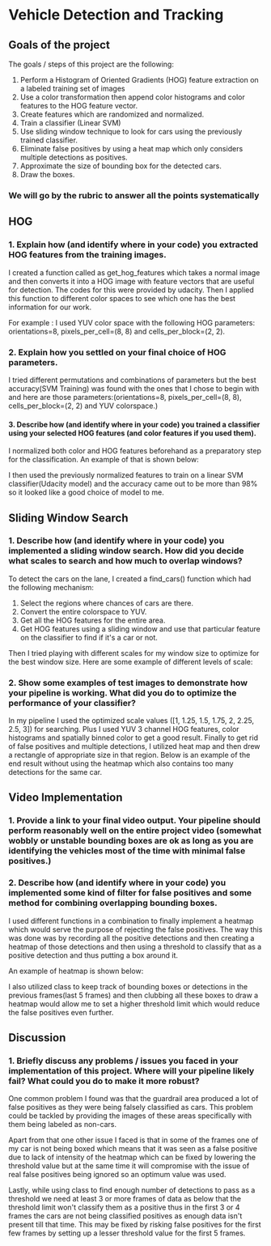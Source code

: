 # Vehicle Detection and Tracking


[//]: # (Image References)

[image1]: ./carUndistort.png "Undistorted"
[image2]: ./chessboard.png "Undistorted"
[image3]: ./laneBinary.png "Binary"
[image4]: ./result.png "Result"
[image5]: ./birdsEye.png "Top Down View"

## Goals of the project
The goals / steps of this project are the following:

1. Perform a Histogram of Oriented Gradients (HOG) feature extraction on a labeled training set of images
2. Use a color transformation then append color histograms and color features to the HOG feature vector.
3. Create features which are randomized and normalized.
4. Train a classifier (Linear SVM)
5. Use sliding window technique to look for cars using the previously trained classifier.
6. Eliminate false positives by using a heat map which only considers multiple detections as positives.
7. Approximate the size of bounding box for the detected cars.
8. Draw the boxes.

### We will go by the rubric to answer all the points systematically

## HOG
### 1. Explain how (and identify where in your code) you extracted HOG features from the training images.

I created a function called as get_hog_features which takes a normal image and then converts it into a HOG image with feature vectors that are useful for detection. The codes for this were provided by udacity. Then I applied this function to different color spaces to see which one has the best information for our work.

For example : I used YUV color space with the following HOG parameters: orientations=8, pixels_per_cell=(8, 8) and cells_per_block=(2, 2).

### 2. Explain how you settled on your final choice of HOG parameters.
I tried different permutations and combinations of parameters but the best accuracy(SVM Training) was found with the ones that I chose to begin with and here are those parameters:(orientations=8, pixels_per_cell=(8, 8), cells_per_block=(2, 2) and YUV colorspace.)



#### 3. Describe how (and identify where in your code) you trained a classifier using your selected HOG features (and color features if you used them).
I normalized both color and HOG features beforehand as a preparatory step for the classification. An example of that is shown below:



I then used the previously normalized features to train on a linear SVM classifier(Udacity model) and the accuracy came out to be more than 98% so it looked like a good choice of model to me.

## Sliding Window Search


### 1. Describe how (and identify where in your code) you implemented a sliding window search. How did you decide what scales to search and how much to overlap windows?

To detect the cars on the lane, I created a find_cars() function which had the following mechanism:
1. Select the regions where chances of cars are there.
2. Convert the entire colorspace to YUV.
3. Get all the HOG features for the entire area.
4. Get HOG features using a sliding window and use that particular feature on the classifier to find if it's a car or not.

Then I tried playing with different scales for my window size to optimize for the best window size. Here are some example of different levels of scale:

### 2. Show some examples of test images to demonstrate how your pipeline is working. What did you do to optimize the performance of your classifier?

In my pipeline I used the optimized scale values ([1, 1.25, 1.5, 1.75, 2, 2.25, 2.5, 3]) for searching. Plus I used YUV 3 channel HOG features, color histograms and spatially binned color to get a good result.
Finally to get rid of false positives and multiple detections, I utilized heat map and then drew a rectangle of appropriate size in that region. Below is an example of the end result without using the heatmap which also contains too many detections for the same car.

## Video Implementation

### 1. Provide a link to your final video output. Your pipeline should perform reasonably well on the entire project video (somewhat wobbly or unstable bounding boxes are ok as long as you are identifying the vehicles most of the time with minimal false positives.)

### 2. Describe how (and identify where in your code) you implemented some kind of filter for false positives and some method for combining overlapping bounding boxes.

I used different functions in a combination to finally implement a heatmap which would serve the purpose of rejecting the false positives. The way this was done was by recording all the positive detections and then creating a heatmap of those detections and then using a threshold to classify that as a positive detection and thus putting a box around it.

An example of heatmap is shown below:


I also utilized class to keep track of bounding boxes or detections in the previous frames(last 5 frames) and then clubbing all these boxes to draw a heatmap would allow me to set a higher threshold limit which would reduce the false positives even further.

## Discussion

### 1. Briefly discuss any problems / issues you faced in your implementation of this project. Where will your pipeline likely fail? What could you do to make it more robust?

One common problem I found was that the guardrail area produced a lot of false positives as they were being falsely classified as cars. This problem could be tackled by providing the images of these areas specifically with them being labeled as non-cars.

Apart from that one other issue I faced is that in some of the frames one of my car is not being boxed which means that it was seen as a false positive due to lack of intensity of the heatmap which can be fixed by lowering the threshold value but at the same time it will compromise with the issue of real false positives being ignored so an optimum  value was used.

Lastly, while using class to find enough number of detections to pass as a threshold we need at least 3 or more frames of data as below that the threshold limit won't classify them as a positive thus in the first 3 or 4 frames the cars are not being classified positives as enough data isn't present till that time. This may be fixed by risking false positives for the first few frames by setting up a lesser threshold value for the first 5 frames.
